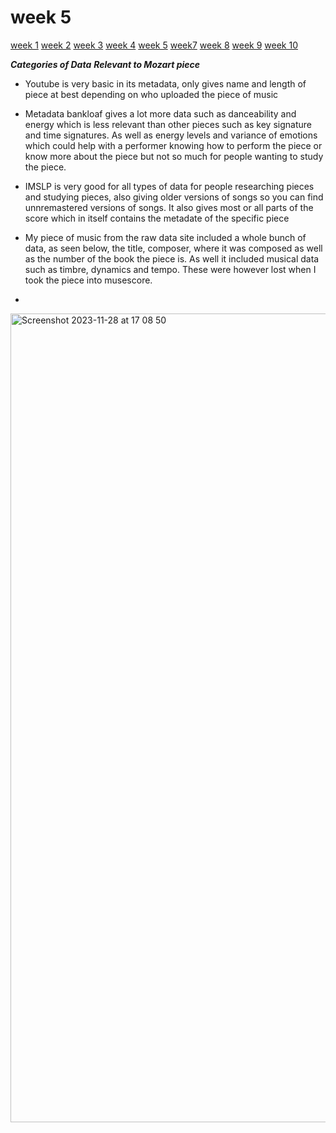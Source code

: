 # week 5
[week 1](week1.md)  [week 2](week2.md)  [week 3](week3.md)  [week 4](week4.md)  [week 5](week5.md)    [week7](week7.md)  [week 8](week8.md)  [week 9](week9.md)  [week 10](week10.md)  


__*Categories of Data*__
__*Relevant to Mozart piece*__
- Youtube is very basic in its metadata, only gives name and length of piece at best depending on who uploaded the piece of music 
- Metadata bankloaf gives a lot more data such as danceability and energy which is less relevant than other pieces such as key signature and time signatures. As well as energy levels and variance of emotions which could help with a performer knowing how to perform the piece  or know more about the piece but not so much for people wanting to study the piece.
- IMSLP is very good for all types of data for people researching pieces and studying pieces, also giving older versions of songs so you can find unnremastered versions of songs. It also gives most or all parts of the score which in itself contains the metadate of the specific piece

- My piece of music from the raw data site included a whole bunch of data, as seen below, the title, composer, where it was composed as well as the number of the book the piece is. As well it included musical data such as timbre, dynamics and tempo. These were however lost when I took the piece into musescore. 
- 


<img width="1294" alt="Screenshot 2023-11-28 at 17 08 50" src="https://github.com/2578428b/MCA-2023/assets/146018791/f008d0f5-2767-4604-a6d0-452aa2ee45ed">

